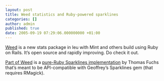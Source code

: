 ```yaml
---
layout: post
title: Weed statistics and Ruby-powered sparklines
categories: []
author: admin
published: true
date: 2005-09-19 07:29:06.000000000 +01:00
---
```

<p><a href="http://habtm.com/articles/2005/09/16/weed">Weed</a> is a new stats package in leu with Mint and others build using Ruby on Rails. It&#8217;s open source and rapidly improving. Do check it out.</p>
<p><a href="http://mir.aculo.us/articles/2005/09/18/pure-ruby-sparklines">Part of Weed</a> is a <a href="http://collaboa.weed.rbse.com/repository/file/branches/pgsql/lib/spark_pr.rb">pure-Ruby Sparklines implementation</a> by Thomas Fuchs that&#8217;s meant to be <span class="caps">API</span>-compatible with Geoffrey&#8217;s Sparklines gem (that requires RMagick).</p>
